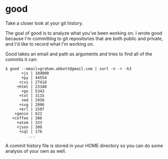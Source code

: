good
====

Take a closer look at your git history.

The goal of good is to analyze what you've been working on. I wrote good because I'm committing to git repositories that are both public and private, and I'd like to record what I'm working on.

Good takes an email and path as arguments and tries to find all of the commits it can:

	$ good --email=graham.abbott@gmail.com | sort -n -r -k3
           +js | 104000
           +py | 44554
          +css | 27418
         +html | 23340
           +go | 5343
          +txt | 3115
           +md | 2950
          +svg | 2006
          +erl | 1507
        +genie | 622
       +coffee | 386
         +atom | 333
         +json | 308
          +sql | 176
              ...
              
A commit history file is stored in your HOME directory so you can do some analysis of your own as well.